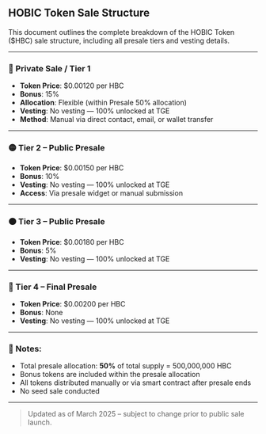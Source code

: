 ## HOBIC Token Sale Structure

This document outlines the complete breakdown of the HOBIC Token ($HBC) sale structure, including all presale tiers and vesting details.

---

### 🔐 Private Sale / Tier 1
- **Token Price**: $0.00120 per HBC
- **Bonus**: 15%
- **Allocation**: Flexible (within Presale 50% allocation)
- **Vesting**: No vesting — 100% unlocked at TGE
- **Method**: Manual via direct contact, email, or wallet transfer

---

### 🟡 Tier 2 – Public Presale
- **Token Price**: $0.00150 per HBC
- **Bonus**: 10%
- **Vesting**: No vesting — 100% unlocked at TGE
- **Access**: Via presale widget or manual submission

---

### 🟠 Tier 3 – Public Presale
- **Token Price**: $0.00180 per HBC
- **Bonus**: 5%
- **Vesting**: No vesting — 100% unlocked at TGE

---

### 🔴 Tier 4 – Final Presale
- **Token Price**: $0.00200 per HBC
- **Bonus**: None
- **Vesting**: No vesting — 100% unlocked at TGE

---

### 📌 Notes:
- Total presale allocation: **50%** of total supply = 500,000,000 HBC
- Bonus tokens are included within the presale allocation
- All tokens distributed manually or via smart contract after presale ends
- No seed sale conducted

---

> Updated as of March 2025 – subject to change prior to public sale launch.

